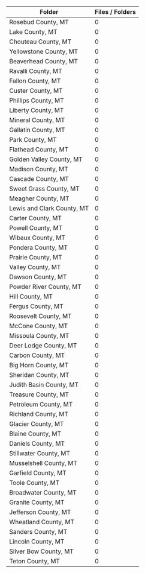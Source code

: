 | Folder                     |   Files / Folders |
|----------------------------|-------------------|
| Rosebud County, MT         |                 0 |
| Lake County, MT            |                 0 |
| Chouteau County, MT        |                 0 |
| Yellowstone County, MT     |                 0 |
| Beaverhead County, MT      |                 0 |
| Ravalli County, MT         |                 0 |
| Fallon County, MT          |                 0 |
| Custer County, MT          |                 0 |
| Phillips County, MT        |                 0 |
| Liberty County, MT         |                 0 |
| Mineral County, MT         |                 0 |
| Gallatin County, MT        |                 0 |
| Park County, MT            |                 0 |
| Flathead County, MT        |                 0 |
| Golden Valley County, MT   |                 0 |
| Madison County, MT         |                 0 |
| Cascade County, MT         |                 0 |
| Sweet Grass County, MT     |                 0 |
| Meagher County, MT         |                 0 |
| Lewis and Clark County, MT |                 0 |
| Carter County, MT          |                 0 |
| Powell County, MT          |                 0 |
| Wibaux County, MT          |                 0 |
| Pondera County, MT         |                 0 |
| Prairie County, MT         |                 0 |
| Valley County, MT          |                 0 |
| Dawson County, MT          |                 0 |
| Powder River County, MT    |                 0 |
| Hill County, MT            |                 0 |
| Fergus County, MT          |                 0 |
| Roosevelt County, MT       |                 0 |
| McCone County, MT          |                 0 |
| Missoula County, MT        |                 0 |
| Deer Lodge County, MT      |                 0 |
| Carbon County, MT          |                 0 |
| Big Horn County, MT        |                 0 |
| Sheridan County, MT        |                 0 |
| Judith Basin County, MT    |                 0 |
| Treasure County, MT        |                 0 |
| Petroleum County, MT       |                 0 |
| Richland County, MT        |                 0 |
| Glacier County, MT         |                 0 |
| Blaine County, MT          |                 0 |
| Daniels County, MT         |                 0 |
| Stillwater County, MT      |                 0 |
| Musselshell County, MT     |                 0 |
| Garfield County, MT        |                 0 |
| Toole County, MT           |                 0 |
| Broadwater County, MT      |                 0 |
| Granite County, MT         |                 0 |
| Jefferson County, MT       |                 0 |
| Wheatland County, MT       |                 0 |
| Sanders County, MT         |                 0 |
| Lincoln County, MT         |                 0 |
| Silver Bow County, MT      |                 0 |
| Teton County, MT           |                 0 |